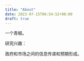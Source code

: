 ```yaml
---
title: "About"
date: 2023-07-15T06:54:52+08:00
draft: true
---
```


一个青椒。

研究兴趣：

政府和市场之间的信息传递和预期形成。

